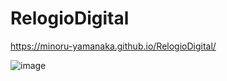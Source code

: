 # RelogioDigital 
 
 https://minoru-yamanaka.github.io/RelogioDigital/ 

 ![image](https://github.com/minoru-yamanaka/RelogioDigital/assets/106222007/3a0b235e-870f-47aa-a405-6d9431f1db47)

